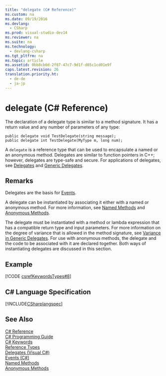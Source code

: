 ```yaml
---
title: "delegate (C# Reference)"
ms.custom: na
ms.date: 09/19/2016
ms.devlang: 
  - CSharp
ms.prod: visual-studio-dev14
ms.reviewer: na
ms.suite: na
ms.technology: 
  - devlang-csharp
ms.tgt_pltfrm: na
ms.topic: article
ms.assetid: 0bb8cb6d-2f87-47c7-9d1f-d65c1cd01e9f
caps.latest.revision: 26
translation.priority.ht: 
  - de-de
  - ja-jp
---
```

# delegate (C# Reference)
The declaration of a delegate type is similar to a method signature. It has a return value and any number of parameters of any type:  
  
```  
public delegate void TestDelegate(string message);  
public delegate int TestDelegate(MyType m, long num);  
```  
  
 A `delegate` is a reference type that can be used to encapsulate a named or an anonymous method. Delegates are similar to function pointers in C++; however, delegates are type-safe and secure. For applications of delegates, see [Delegates](../Topic/Delegates%20\(C%23%20Programming%20Guide\).md) and [Generic Delegates](../vs140/Generic-Delegates--C#-Programming-Guide-.md).  
  
## Remarks  
 Delegates are the basis for [Events](../Topic/Events%20\(C%23%20Programming%20Guide\).md).  
  
 A delegate can be instantiated by associating it either with a named or anonymous method. For more information, see [Named Methods](../vs140/Delegates-with-Named-vs.-Anonymous-Methods--C#-Programming-Guide-.md) and [Anonymous Methods](../vs140/Anonymous-Methods--C#-Programming-Guide-.md).  
  
 The delegate must be instantiated with a method or lambda expression that has a compatible return type and input parameters. For more information on the degree of variance that is allowed in the method signature, see [Variance in Generic Delegates](../vs140/Variance-in-Delegates--C#-and-Visual-Basic-.md). For use with anonymous methods, the delegate and the code to be associated with it are declared together. Both ways of instantiating delegates are discussed in this section.  
  
## Example  
 [!CODE [csrefKeywordsTypes#8](../CodeSnippet/VS_Snippets_VBCSharp/csrefKeywordsTypes#8)]  
  
## C# Language Specification  
 [!INCLUDE[CSharplangspec](../vs140/includes/Csharplangspec_md.md)]  
  
## See Also  
 [C# Reference](../vs140/C#-Reference.md)   
 [C# Programming Guide](../vs140/C#-Programming-Guide.md)   
 [C# Keywords](../Topic/C%23%20Keywords.md)   
 [Reference Types](../vs140/Reference-Types--C#-Reference-.md)   
 [Delegates (Visual C#)](../Topic/Delegates%20\(C%23%20Programming%20Guide\).md)   
 [Events (C#)](../Topic/Events%20\(C%23%20Programming%20Guide\).md)   
 [Named Methods](../vs140/Delegates-with-Named-vs.-Anonymous-Methods--C#-Programming-Guide-.md)   
 [Anonymous Methods](../vs140/Anonymous-Methods--C#-Programming-Guide-.md)